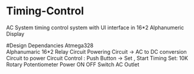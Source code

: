 # Timing-Control
AC System timing control system with UI interface in 16*2 Alphanumeric Display

#Design Dependancies 
Atmega328           
Alphanumaric 16*2
Relay Circuit 
Powering Circuit -> AC to DC conversion Circuit to power Circuit 
Control : Push Button -> Set  , Start
          Timing Set: 10K Rotary Potentiometer
Power ON OFF Switch 
AC Outlet
